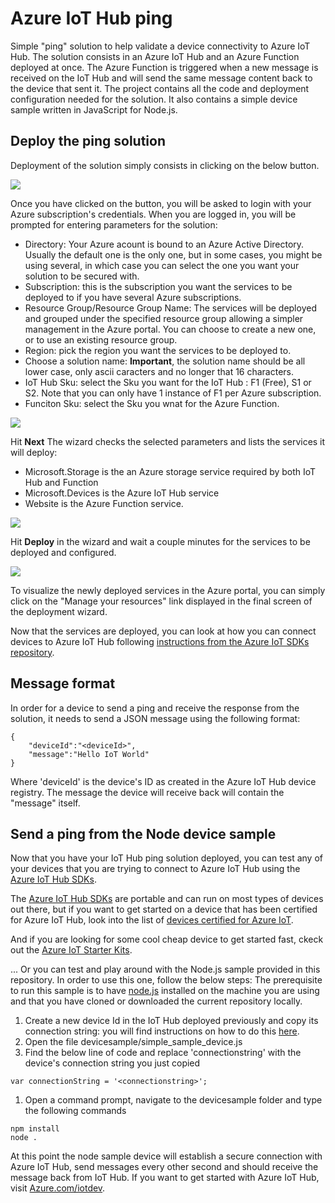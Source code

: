 # Azure IoT Hub ping #
Simple "ping" solution to help validate a device connectivity to Azure IoT Hub.
The solution consists in an Azure IoT Hub and an Azure Function deployed at once. The Azure Function is triggered when a new message is received on the IoT Hub and will send the same message content back to the device that sent it.
The project contains all the code and deployment configuration needed for the solution.
It also contains a simple device sample written in JavaScript for Node.js.

## Deploy the ping solution ##

Deployment of the solution simply consists in clicking on the below button.

<a href="https://azuredeploy.net/" target="_blank">
    <img src="http://azuredeploy.net/deploybutton.png"/>
</a>
 
Once you have clicked on the button, you will be asked to login with your Azure subscription's credentials.
When you are logged in, you will be prompted for entering parameters for the solution:
  - Directory: Your Azure acount is bound to an Azure Active Directory. Usually the default one is the only one, but in some cases, you might be using several, in which case you can select the one you want your solution to be secured with.
  - Subscription: this is the subscription you want the services to be deployed to if you have several Azure subscriptions.
  - Resource Group/Resource Group Name: The services will be deployed and grouped under the specified resource group allowing a simpler management in the Azure portal. You can choose to create a new one, or to use  an existing resource group.
  - Region: pick the region you want the services to be deployed to.
  - Choose a solution name: **Important**, the solution name should be all lower case, only ascii caracters and no longer that 16 characters.
  - IoT Hub Sku: select the Sku you want for the IoT Hub : F1 (Free), S1 or S2. Note that you can only have 1 instance of F1 per Azure subscription.
  - Funciton Sku: select the Sku you wnat for the Azure Function.


![][1]

Hit **Next**
The wizard checks the selected parameters and lists the services it will deploy:
  - Microsoft.Storage is the an Azure storage service required by both IoT Hub and Function
  - Microsoft.Devices is the Azure IoT Hub service
  - Website is the Azure Function service.  

![][3]

Hit **Deploy** in the wizard and wait a couple minutes for the services to be deployed and configured.

![][2]

To visualize the newly deployed services in the Azure portal, you can simply click on the "Manage your resources" link displayed in the final screen of the deployment wizard.

Now that the services are deployed, you can look at how you can connect devices to Azure IoT Hub following [instructions from the Azure IoT SDKs repository][manageazureiothub].


## Message format ##

In order for a device to send a ping and receive the response from the solution, it needs to send a JSON message using the following format:

  ```
  {
      "deviceId":"<deviceId>",
      "message":"Hello IoT World"
  }
  ```
Where 'deviceId' is the device's ID as created in the Azure IoT Hub device registry. 
The message the device will receive back will contain the "message" itself.

## Send a ping from the Node device sample ##

Now that you have your IoT Hub ping solution deployed, you can test any of your devices that you are trying to connect to Azure IoT Hub using the [Azure IoT Hub SDKs][azureiotsdks].

The [Azure IoT Hub SDKs][azureiotsdks] are portable and can run on most types of devices out there, but if you want to get started on a device that has been certified for Azure IoT Hub, look into the list of [devices certified for Azure IoT][azureiotcertified].

And if you are looking for some cool cheap device to get started fast, ckeck out the [Azure IoT Starter Kits][azureiotstarterkits].

... Or you can test and play around with the Node.js sample provided in this repository. In order to use this one, follow the below steps:
The prerequisite to run this sample is to have [node.js](http://nodejs.org) installed on the machine you are using and that you have cloned or downloaded the current repository locally.

1. Create a new device Id in the IoT Hub deployed previously and copy its connection string: you will find instructions on how to do this [here][manageazureiothub].
1. Open the file devicesample/simple_sample_device.js
1. Find the below line of code and replace 'connectionstring' with the device's connection string you just copied

  ```
  var connectionString = '<connectionstring>';
  ```

1. Open a command prompt, navigate to the devicesample folder and type the following commands

  ```
  npm install
  node .
  ```

At this point the node sample device will establish a secure connection with Azure IoT Hub, send messages every other second and should receive the message back from IoT Hub.
If you want to get started with Azure IoT Hub, visit [Azure.com/iotdev](http://azure.com/iotdev).

[1]:media/azuredeploy1.png
[2]:media/azuredeploy2.png
[3]:media/azuredeploy3.png
[manageazureiothub]:https://github.com/Azure/azure-iot-sdks/blob/master/doc/manage_iot_hub.md
[azureiotsdks]:https://github.com/Azure/azure-iot-sdks
[azureiotstarterkits]:https://azure.microsoft.com/develop/iot/starter-kits/
[azureiotcertified]:https://azure.microsoft.com/en-us/marketplace/certified-iot-partners/